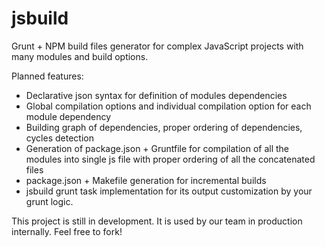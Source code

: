jsbuild
=======

Grunt + NPM build files generator for complex JavaScript projects with many modules
and build options.

Planned features:
- Declarative json syntax for definition of modules dependencies
- Global compilation options and individual compilation option
  for each module dependency
- Building graph of dependencies, proper ordering of dependencies, cycles detection
- Generation of package.json + Gruntfile for compilation of all the modules into
  single js file with proper ordering of all the concatenated files
- package.json + Makefile generation for incremental builds
- jsbuild grunt task implementation for its output customization by your grunt logic.

This project is still in development. It is used by our team in production internally.
Feel free to fork!
